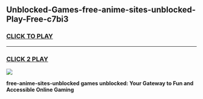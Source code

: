 
## Unblocked-Games-free-anime-sites-unblocked-Play-Free-c7bi3
<h3>
<a href="https://premium76.site?title=free-anime-sites-unblocked&ref=18A1">CLICK TO PLAY</a></h3>
<hr>

<h3>
<a href="https://premium76.site?title=free-anime-sites-unblocked&ref=18A1">CLICK 2 PLAY</a>
  
</h3>

<a href="https://premium76.site?title=free-anime-sites-unblocked&ref=18A1"><img src="https://clearcache.store/games.png"></a>


**free-anime-sites-unblocked games unblocked: Your Gateway to Fun and Accessible Online Gaming**
